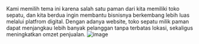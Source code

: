Kami memilih tema ini karena salah satu paman dari kita memiliki toko sepatu, dan kita berdua ingin membantu bisnisnya berkembang lebih luas melalui platfrom digital.
Dengan adanya website, toko sepatu milik paman dapat menjangkau lebih banyak pelanggan tanpa terbatas lokasi, sekaligus meningkatkan omzet penjualan.
![image](https://github.com/user-attachments/assets/b3d096eb-fe49-4160-a63b-78e4b201fa50)
